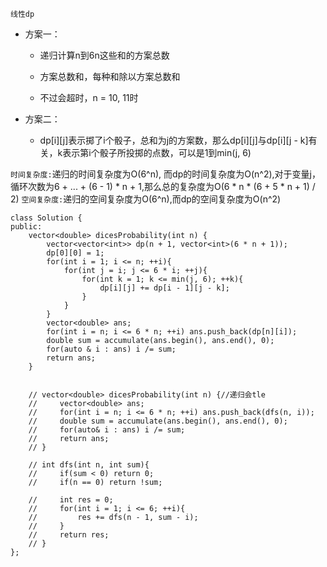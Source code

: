`线性dp`

- 方案一：

  - 递归计算n到6n这些和的方案总数

  - 方案总数和，每种和除以方案总数和
  - 不过会超时，n = 10, 11时

- 方案二：
  - dp\[i][j]表示掷了i个骰子，总和为j的方案数，那么dp\[i][j]与dp\[i][j - k]有关，k表示第i个骰子所投掷的点数，可以是1到min(j, 6)

`时间复杂度:`递归的时间复杂度为O(6^n), 而dp的时间复杂度为O(n^2),对于变量j，循环次数为6 + ... + (6 - 1) * n + 1,那么总的复杂度为O(6 * n * (6 + 5 * n + 1) / 2)
`空间复杂度:`递归的空间复杂度为O(6^n),而dp的空间复杂度为O(n^2)

```
class Solution {
public:
    vector<double> dicesProbability(int n) {
        vector<vector<int>> dp(n + 1, vector<int>(6 * n + 1));
        dp[0][0] = 1;
        for(int i = 1; i <= n; ++i){
            for(int j = i; j <= 6 * i; ++j){
                for(int k = 1; k <= min(j, 6); ++k){
                    dp[i][j] += dp[i - 1][j - k];
                }
            }
        }
        vector<double> ans;
        for(int i = n; i <= 6 * n; ++i) ans.push_back(dp[n][i]);
        double sum = accumulate(ans.begin(), ans.end(), 0);
        for(auto & i : ans) i /= sum;
        return ans;
    }


    // vector<double> dicesProbability(int n) {//递归会tle
    //     vector<double> ans;
    //     for(int i = n; i <= 6 * n; ++i) ans.push_back(dfs(n, i));
    //     double sum = accumulate(ans.begin(), ans.end(), 0);
    //     for(auto& i : ans) i /= sum;
    //     return ans;
    // }

    // int dfs(int n, int sum){
    //     if(sum < 0) return 0;
    //     if(n == 0) return !sum;

    //     int res = 0;
    //     for(int i = 1; i <= 6; ++i){
    //         res += dfs(n - 1, sum - i);
    //     }
    //     return res;
    // }
};
```